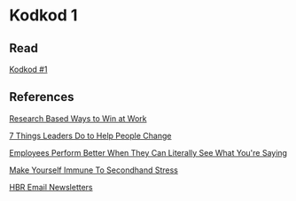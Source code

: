 # Kodkod 1
## Read

[Kodkod #1][1]


## References

[Research Based Ways to Win at Work][2]

[7 Things Leaders Do to Help People Change][3]

[Employees Perform Better When They Can Literally See What You're Saying][4]

[Make Yourself Immune To Secondhand Stress][5]

[HBR Email Newsletters][6]


[1]: http://k0dk0d.com/pdfs/kodkod1.pdf "Kodkod #1"
[2]: https://hbr.org/2015/12/research-based-ways-to-win-at-work-in-2016
[3]: https://hbr.org/2015/07/7-things-leaders-do-to-help-people-change
[4]: https://hbr.org/2015/06/employees-perform-better-when-they-can-literally-see-what-youre-saying
[5]: https://hbr.org/2015/09/make-yourself-immune-to-secondhand-stress
[6]: https://hbr.org/email-newsletters